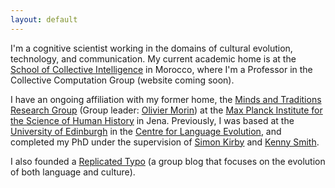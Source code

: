 ```yaml
---
layout: default
---
```


I'm a cognitive scientist working in the domains of cultural evolution, technology, and communication. My current academic home is at the [School of Collective Intelligence](https://sci.um6p.ma/) in Morocco, where I'm a Professor in the Collective Computation Group (website coming soon). 

I have an ongoing affiliation with my former home, the [Minds and Traditions Research Group](http://www.shh.mpg.de/94549/themintgroup) (Group leader: [Olivier Morin](https://sites.google.com/site/sitedoliviermorin/)) at the [Max Planck Institute for the Science of Human History](http://www.shh.mpg.de/en) in Jena. Previously, I was based at the [University of Edinburgh](http://ed.ac.uk) in the [Centre for Language Evolution](http://www.lel.ed.ac.uk/cle/), and completed my PhD under the supervision of [Simon Kirby](http://www.lel.ed.ac.uk/~simon/) and [Kenny Smith](http://www.lel.ed.ac.uk/~kenny/).

I also founded a [Replicated Typo](http://www.replicatedtypo.com) (a group blog that focuses on the evolution of both language and culture).
